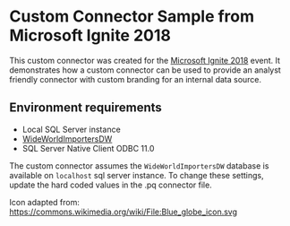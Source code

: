 ﻿# Custom Connector Sample from Microsoft Ignite 2018

This custom connector was created for the [Microsoft Ignite 2018](https://channel9.msdn.com/Events/Ignite/2018) event. It demonstrates how a custom connector can be used to provide an analyst friendly connector with custom branding for an internal data source.

## Environment requirements

- Local SQL Server instance
- [WideWorldImportersDW](https://github.com/Microsoft/sql-server-samples/releases/tag/wide-world-importers-v1.0)
- SQL Server Native Client ODBC 11.0

The custom connector assumes the `WideWorldImportersDW` database is available on `localhost` sql server instance. To change these settings, update the hard coded values in
the .pq connector file.

Icon adapted from: https://commons.wikimedia.org/wiki/File:Blue_globe_icon.svg